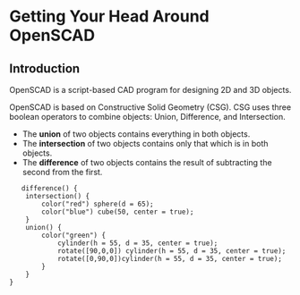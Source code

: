 # Getting Your Head Around OpenSCAD

<!-- TOC -->

## Introduction
  OpenSCAD is a script-based CAD program for designing 2D and 3D objects.

  OpenSCAD is based on Constructive Solid Geometry (CSG).
  CSG uses three boolean operators to combine objects: Union, Difference, and Intersection.
  
  * The **union** of two objects contains everything in both objects.
  * The **intersection** of two objects contains only that which is in both objects.
  * The **difference** of two objects contains the result of subtracting the second from the first.

```openscad-Hide,FlatSpin,VPD=350,Huge
   difference() { 
    intersection() {
        color("red") sphere(d = 65);
        color("blue") cube(50, center = true);
    }
    union() {
        color("green") {
            cylinder(h = 55, d = 35, center = true);
            rotate([90,0,0]) cylinder(h = 55, d = 35, center = true);
            rotate([0,90,0])cylinder(h = 55, d = 35, center = true);
        }
    }
}
```
